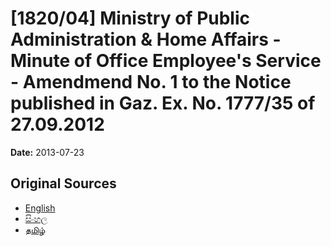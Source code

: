 # [1820/04] Ministry of Public Administration & Home Affairs - Minute of Office Employee's Service - Amendmend No. 1 to the Notice published in Gaz. Ex. No. 1777/35 of 27.09.2012

**Date:** 2013-07-23

## Original Sources

- [English](https://documents.gov.lk/view/extra-gazettes/2013/7/1820-04_E.pdf)
- [සිංහල](https://documents.gov.lk/view/extra-gazettes/2013/7/1820-04_S.pdf)
- [தமிழ்](https://documents.gov.lk/view/extra-gazettes/2013/7/1820-04_T.pdf)
